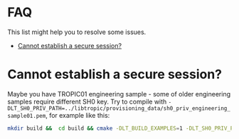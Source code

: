 # FAQ

This list might help you to resolve some issues.

- [Cannot establish a secure session?](#cannot-establish-a-secure-session)

# Cannot establish a secure session?

Maybe you have TROPIC01 engineering sample - some of older engineering samples require different SH0 key. Try to compile with `-DLT_SH0_PRIV_PATH=../libtropic/provisioning_data/sh0_priv_engineering_sample01.pem`, for example like this:
```bash
mkdir build &&  cd build && cmake -DLT_BUILD_EXAMPLES=1 -DLT_SH0_PRIV_PATH=../libtropic/provisioning_data/sh0_priv_engineering_sample01.pem .. && make
```
